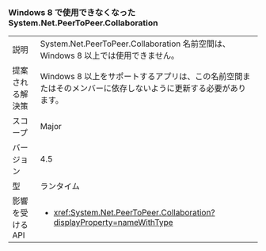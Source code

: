 ### <a name="systemnetpeertopeercollaboration-unavailable-on-windows-8"></a>Windows 8 で使用できなくなった System.Net.PeerToPeer.Collaboration

|   |   |
|---|---|
|説明|System.Net.PeerToPeer.Collaboration 名前空間は、Windows 8 以上では使用できません。|
|提案される解決策|Windows 8 以上をサポートするアプリは、この名前空間またはそのメンバーに依存しないように更新する必要があります。|
|スコープ|Major|
|バージョン|4.5|
|型|ランタイム|
|影響を受ける API|<ul><li><xref:System.Net.PeerToPeer.Collaboration?displayProperty=nameWithType></li></ul>|

